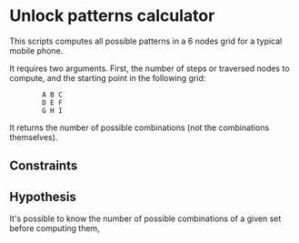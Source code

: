 # Unlock patterns calculator

This scripts computes all possible patterns in a 6 nodes grid for a typical mobile phone.

It requires two arguments. First, the number of steps or traversed nodes to compute, and the starting point in the following grid:

			A B C
			D E F
			G H I

It returns the number of possible combinations (not the combinations themselves).

## Constraints

## Hypothesis

It's possible to know the number of possible combinations of a given set before computing them, 